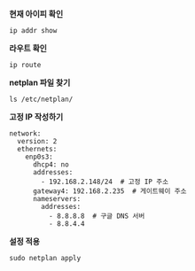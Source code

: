 **현재 아이피 확인**
```shell
ip addr show
```

**라우트 확인**
```shell
ip route
```

**netplan 파일 찾기**
```shell
ls /etc/netplan/
```

**고정 IP 작성하기**
```shell
network:
  version: 2
  ethernets:
    enp0s3:
      dhcp4: no
      addresses:
        - 192.168.2.148/24  # 고정 IP 주소
      gateway4: 192.168.2.235  # 게이트웨이 주소
      nameservers:
        addresses:
          - 8.8.8.8  # 구글 DNS 서버
          - 8.8.4.4
```

**설정 적용**
```shell
sudo netplan apply
```